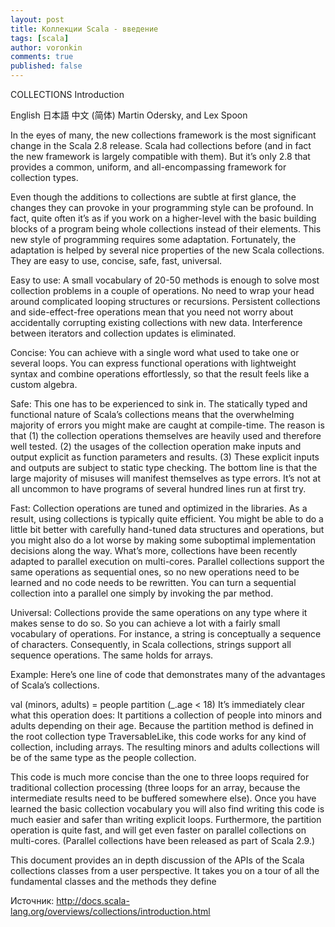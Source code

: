 ```yaml
---
layout: post
title: Коллекции Scala - введение
tags: [scala]
author: voronkin
comments: true
published: false
---
```


COLLECTIONS
Introduction

English 日本語 中文 (简体)
Martin Odersky, and Lex Spoon

In the eyes of many, the new collections framework is the most significant change in the Scala 2.8 release. Scala had collections before (and in fact the new framework is largely compatible with them). But it’s only 2.8 that provides a common, uniform, and all-encompassing framework for collection types.

Even though the additions to collections are subtle at first glance, the changes they can provoke in your programming style can be profound. In fact, quite often it’s as if you work on a higher-level with the basic building blocks of a program being whole collections instead of their elements. This new style of programming requires some adaptation. Fortunately, the adaptation is helped by several nice properties of the new Scala collections. They are easy to use, concise, safe, fast, universal.

Easy to use: A small vocabulary of 20-50 methods is enough to solve most collection problems in a couple of operations. No need to wrap your head around complicated looping structures or recursions. Persistent collections and side-effect-free operations mean that you need not worry about accidentally corrupting existing collections with new data. Interference between iterators and collection updates is eliminated.

Concise: You can achieve with a single word what used to take one or several loops. You can express functional operations with lightweight syntax and combine operations effortlessly, so that the result feels like a custom algebra.

Safe: This one has to be experienced to sink in. The statically typed and functional nature of Scala’s collections means that the overwhelming majority of errors you might make are caught at compile-time. The reason is that (1) the collection operations themselves are heavily used and therefore well tested. (2) the usages of the collection operation make inputs and output explicit as function parameters and results. (3) These explicit inputs and outputs are subject to static type checking. The bottom line is that the large majority of misuses will manifest themselves as type errors. It’s not at all uncommon to have programs of several hundred lines run at first try.

Fast: Collection operations are tuned and optimized in the libraries. As a result, using collections is typically quite efficient. You might be able to do a little bit better with carefully hand-tuned data structures and operations, but you might also do a lot worse by making some suboptimal implementation decisions along the way. What’s more, collections have been recently adapted to parallel execution on multi-cores. Parallel collections support the same operations as sequential ones, so no new operations need to be learned and no code needs to be rewritten. You can turn a sequential collection into a parallel one simply by invoking the par method.

Universal: Collections provide the same operations on any type where it makes sense to do so. So you can achieve a lot with a fairly small vocabulary of operations. For instance, a string is conceptually a sequence of characters. Consequently, in Scala collections, strings support all sequence operations. The same holds for arrays.

Example: Here’s one line of code that demonstrates many of the advantages of Scala’s collections.

val (minors, adults) = people partition (_.age < 18)
It’s immediately clear what this operation does: It partitions a collection of people into minors and adults depending on their age. Because the partition method is defined in the root collection type TraversableLike, this code works for any kind of collection, including arrays. The resulting minors and adults collections will be of the same type as the people collection.

This code is much more concise than the one to three loops required for traditional collection processing (three loops for an array, because the intermediate results need to be buffered somewhere else). Once you have learned the basic collection vocabulary you will also find writing this code is much easier and safer than writing explicit loops. Furthermore, the partition operation is quite fast, and will get even faster on parallel collections on multi-cores. (Parallel collections have been released as part of Scala 2.9.)

This document provides an in depth discussion of the APIs of the Scala collections classes from a user perspective. It takes you on a tour of all the fundamental classes and the methods they define



Источник: http://docs.scala-lang.org/overviews/collections/introduction.html